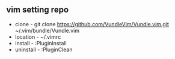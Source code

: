 ## vim setting repo
* clone - git clone https://github.com/VundleVim/Vundle.vim.git ~/.vim/bundle/Vundle.vim
* location - ~/.vimrc
* install - :PluginInstall
* uninstall - :PluginClean

